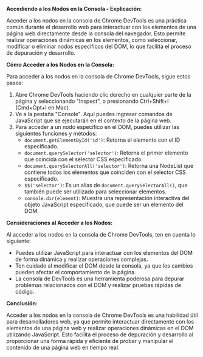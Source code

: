 **Accediendo a los Nodos en la Consola - Explicación:**

Acceder a los nodos en la consola de Chrome DevTools es una práctica común durante el desarrollo web para interactuar con los elementos de una página web directamente desde la consola del navegador. Esto permite realizar operaciones dinámicas en los elementos, como seleccionar, modificar o eliminar nodos específicos del DOM, lo que facilita el proceso de depuración y desarrollo.

**Cómo Acceder a los Nodos en la Consola:**

Para acceder a los nodos en la consola de Chrome DevTools, sigue estos pasos:

1. Abre Chrome DevTools haciendo clic derecho en cualquier parte de la página y seleccionando "Inspect", o presionando Ctrl+Shift+I (Cmd+Opt+I en Mac).
2. Ve a la pestaña "Console". Aquí puedes ingresar comandos de JavaScript que se ejecutarán en el contexto de la página web.
3. Para acceder a un nodo específico en el DOM, puedes utilizar las siguientes funciones y métodos:
   - `document.getElementById('id')`: Retorna el elemento con el ID especificado.
   - `document.querySelector('selector')`: Retorna el primer elemento que coincida con el selector CSS especificado.
   - `document.querySelectorAll('selector')`: Retorna una NodeList que contiene todos los elementos que coinciden con el selector CSS especificado.
   - `$$('selector')`: Es un alias de `document.querySelectorAll()`, que también puede ser utilizado para seleccionar elementos.
   - `console.dir(element)`: Muestra una representación interactiva del objeto JavaScript especificado, que puede ser un elemento del DOM.

**Consideraciones al Acceder a los Nodos:**

Al acceder a los nodos en la consola de Chrome DevTools, ten en cuenta lo siguiente:

- Puedes utilizar JavaScript para interactuar con los elementos del DOM de forma dinámica y realizar operaciones complejas.
- Ten cuidado al modificar el DOM desde la consola, ya que los cambios pueden afectar el comportamiento de la página.
- La consola de DevTools es una herramienta poderosa para depurar problemas relacionados con el DOM y realizar pruebas rápidas de código.

**Conclusión:**

Acceder a los nodos en la consola de Chrome DevTools es una habilidad útil para desarrolladores web, ya que permite interactuar directamente con los elementos de una página web y realizar operaciones dinámicas en el DOM utilizando JavaScript. Esto facilita el proceso de depuración y desarrollo al proporcionar una forma rápida y eficiente de probar y manipular el contenido de una página web en tiempo real.